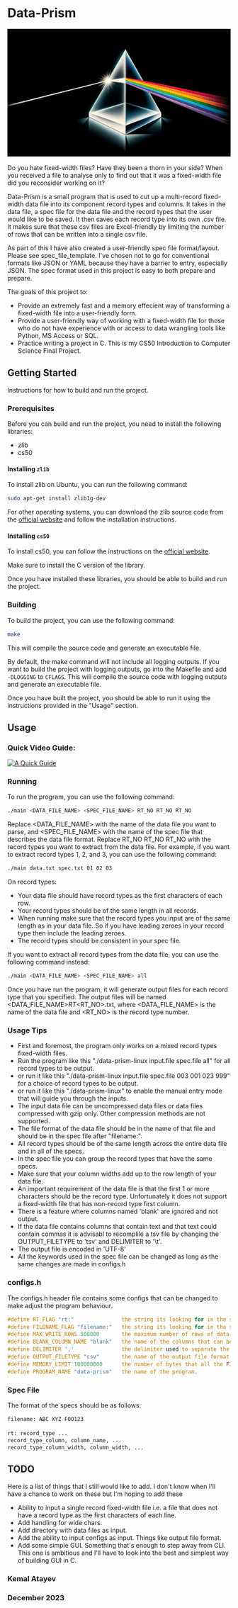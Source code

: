 # Data-Prism

![Data-Prism](data_prism_small.png)

Do you hate fixed-width files? Have they been a thorn in your side? When you received a file to analyse only to find out that it was a fixed-width file did you reconsider working on it?

Data-Prism is a small program that is used to cut up a multi-record fixed-width data file into its component record types and columns. It takes in the data file, a spec file for the data file and the record types that the user would like to be saved. It then saves each record type into its own .csv file. It makes sure that these csv files are Excel-friendly by limiting the number of rows that can be written into a single csv file.

As part of this I have also created a user-friendly spec file format/layout. Please see spec_file_template. I've chosen not to go for conventional formats like JSON or YAML because they have a barrier to entry, especially JSON. The spec format used in this project is easy to both prepare and prepare.

The goals of this project to:
- Provide an extremely fast and a memory effecient way of transforming a fixed-width file into a user-friendly form.
- Provide a user-friendly way of working with a fixed-width file for those who do not have experience with or access to data wrangling tools like Python, MS Access or SQL.
- Practice writing a project in C. This is my CS50 Introduction to Computer Science Final Project.


## Getting Started

Instructions for how to build and run the project.

### Prerequisites

Before you can build and run the project, you need to install the following libraries:

- zlib
- cs50

#### Installing ```zlib```

To install zlib on Ubuntu, you can run the following command:

```bash
sudo apt-get install zlib1g-dev
```
For other operating systems, you can download the zlib source code from the [official website](https://zlib.net/) and follow the installation instructions.

#### Installing ```cs50```

To install cs50, you can follow the instructions on the [official website](https://cs50.readthedocs.io/libraries/cs50/c/).

Make sure to install the C version of the library.

Once you have installed these libraries, you should be able to build and run the project.


### Building

To build the project, you can use the following command:
```bash
make
```

This will compile the source code and generate an executable file.


By default, the make command will not include all logging outputs. If you want to build the project with logging outputs, go into the Makefile and add ```-DLOGGING``` to ```CFLAGS```. This will compile the source code with logging outputs and generate an executable file.

Once you have built the project, you should be able to run it using the instructions provided in the "Usage" section.


## Usage
### Quick Video Guide:


<a href="https://youtu.be/HouhoIG3zjc" title="A Quick Guide">
    <img src="https://img.youtube.com/vi/HouhoIG3zjc/hqdefault.jpg" alt="A Quick Guide">
</a>

### Running

To run the program, you can use the following command:
```bash
./main <DATA_FILE_NAME> <SPEC_FILE_NAME> RT_NO RT_NO RT_NO
```
Replace <DATA_FILE_NAME> with the name of the data file you want to parse, and <SPEC_FILE_NAME> with the name of the spec file that describes the data file format. Replace RT_NO RT_NO RT_NO with the record types you want to extract from the data file. For example, if you want to extract record types 1, 2, and 3, you can use the following command:
```bash
./main data.txt spec.txt 01 02 03
```
On record types:
- Your data file should have record types as the first characters of each row.
- Your record types should be of the same length in all records. 
- When running make sure that the record types you input are of the same length as in your data file. So if you have leading zeroes in your record type then include the leading zeroes.
- The record types should be consistent in your spec file.

If you want to extract all record types from the data file, you can use the following command instead:
```bash
./main <DATA_FILE_NAME> <SPEC_FILE_NAME> all
```

Once you have run the program, it will generate output files for each record type that you specified. The output files will be named <DATA_FILE_NAME>_RT_<RT_NO>.txt, where <DATA_FILE_NAME> is the name of the data file and <RT_NO> is the record type number.


### Usage Tips

- First and foremost, the program only works on a mixed record types fixed-width files.
- Run the program like this "./data-prism-linux input.file spec.file all" for all record types to be output.
- or run it like this "./data-prism-linux input.file spec.file 003 001 023 999" for a choice of record types to be output.
- or run it like this "./data-prism-linux" to enable the manual entry mode that will guide you through the inputs.
- The input data file can be uncompressed data files or data files compressed with gzip only. Other compression methods are not supported.
- The file format of the data file should be in the name of that file and should be in the spec file after "filename:".
- All record types should be of the same length across the entire data file and in all of the specs.
- In the spec file you can group the record types that have the same specs.
- Make sure that your column widths add up to the row length of your data file.
- An important requirement of the data file is that the first 1 or more characters should be the record type. Unfortunately it does not support a fixed-width file that has non-record type first column.
- There is a feature where columns named 'blank' are ignored and not output.
- If the data file contains columns that contain text and that text could contain commas it is advisabl to recomplile a tsv file by changing the OUTPUT_FILETYPE to 'tsv' and DELIMITER to '\t'.
- The output file is encoded in 'UTF-8'
- All the keywords used in the spec file can be changed as long as the same changes are made in configs.h


### configs.h

The configs.h header file contains some configs that can be changed to make adjust the program behaviour.

```C
#define RT_FLAG "rt:"               the string its looking for in the spec file to read in the record types.
#define FILENAME_FLAG "filename:"   the string its looking for in the spec file to read in the file format of the data file that this spec is for.
#define MAX_WRITE_ROWS 500000       the maximum number of rows of data that the output files can have.
#define BLANK_COLUMN_NAME "blank"   the name of the columns that can be skipped in the data file.
#define DELIMITER ','               the delimiter used to separate the columns in the output files.
#define OUTPUT_FILETYPE "csv"       the name of the output file format. this and the above rows should be changed in tandem.
#define MEMORY_LIMIT 100000000      the number of bytes that all the FILE buffers added up should be below.
#define PROGRAM_NAME "data-prism"   the name of the program.
```

### Spec File

The format of the specs should be as follows:
```
filename: ABC XYZ FOO123

rt: record_type ...
record_type_column, column_name, ...
record_type_column_width, column_width, ...
```


## TODO

Here is a list of things that I still would like to add. I don't know when I'll have a chance to work on these but I'm hoping to add these 

- Ability to input a single record fixed-width file i.e. a file that does not have a record type as the first characters of each line.
- Add handling for wide chars.
- Add directory with data files as input.
- Add the ability to input configs as input. Things like output file format.
- Add some simple GUI. Something that's enough to step away from CLI. This one is ambitious and I'll have to look into the best and simplest way of building GUI in C.



### Kemal Atayev
### December 2023